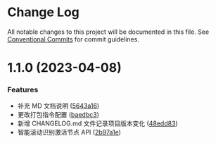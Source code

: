 # Change Log

All notable changes to this project will be documented in this file.
See [Conventional Commits](https://conventionalcommits.org) for commit guidelines.

# 1.1.0 (2023-04-08)

### Features

- 补充 MD 文档说明 ([5643a16](https://github.com/zengzjie/scroll-spyoom/commit/5643a16b075fd64c5c03a24ad998763ae45b91c5))
- 更改打包指令配置 ([baedbc3](https://github.com/zengzjie/scroll-spyoom/commit/baedbc3fc1bb3c3811065edf0fd2980c8cd48624))
- 新增 CHANGELOG.md 文件记录项目版本变化 ([48edd83](https://github.com/zengzjie/scroll-spyoom/commit/48edd836e822017e1823e848a214b212872a3dd1))
- 智能滚动识别激活节点 API ([2b97a1e](https://github.com/zengzjie/scroll-spyoom/commit/2b97a1e632256704a269d452c9f531481885508e))
